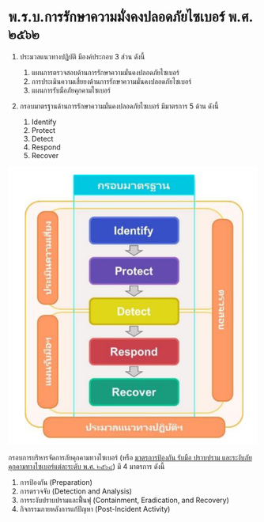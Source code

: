 # พ.ร.บ.การรักษาความมั่งคงปลอดภัยไซเบอร์ พ.ศ. ๒๕๖๒

1. ประมวลแนวทางปฏิบัติ มีองค์ประกอบ 3 ส่วน ดังนี้
   1. แผนการตรวจสอบด้านการรักษาความมั่นคงปลอดภัยไซเบอร์
   2. การประเมินความเสี่ยยงด้านการรักษาความมั่นคงปลอดภัยไซเบอร์
   3. แผนการรับมือภัยคุกคามไซเบอร์
   
2. กรอบมาตรฐานด้านการรักษาความมั่นคงปลอดภัยไซเบอร์ มีมาตรการ 5 ด้าน ดังนี้
   1. Identify
   2. Protect
   3. Detect
   4. Respond
   5. Recover

![](/IncidentResponse/img/NIST.PNG)

กรอบการบริหารจัดการภัยคุกคามทางไซเบอร์ (หรือ [มาตรการป้องกัน รับมือ ปราบปราม และระงับภัยคุกคามทางไซเบอร์แต่ละระดับ พ.ศ. ๒๕๖๔](http://www.ratchakitcha.soc.go.th/DATA/PDF/2564/E/303/T_0003.PDF)) มี 4 มาตรการ ดังนี้

1. การป้องกัน (Preparation)
2. การตรวจจับ (Detection and Analysis)
3. การระงับปราบปรามและฟื้นฟุ (Containment, Eradication, and Recovery)
4. กิจกรรมภายหลังการแก้ปัญหา (Post-Incident Activity)

